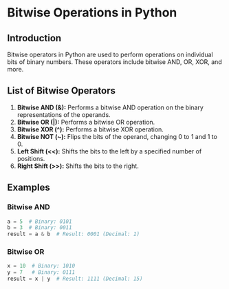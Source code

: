 # Bitwise Operations in Python

## Introduction

Bitwise operators in Python are used to perform operations on individual bits of binary numbers. These operators include bitwise AND, OR, XOR, and more.

## List of Bitwise Operators

1. **Bitwise AND (&):** Performs a bitwise AND operation on the binary representations of the operands.
2. **Bitwise OR (|):** Performs a bitwise OR operation.
3. **Bitwise XOR (^):** Performs a bitwise XOR operation.
4. **Bitwise NOT (~):** Flips the bits of the operand, changing 0 to 1 and 1 to 0.
5. **Left Shift (<<):** Shifts the bits to the left by a specified number of positions.
6. **Right Shift (>>):** Shifts the bits to the right.

## Examples

### Bitwise AND

```python
a = 5  # Binary: 0101
b = 3  # Binary: 0011
result = a & b  # Result: 0001 (Decimal: 1)
```

### Bitwise OR

```python
x = 10  # Binary: 1010
y = 7   # Binary: 0111
result = x | y  # Result: 1111 (Decimal: 15)
```
